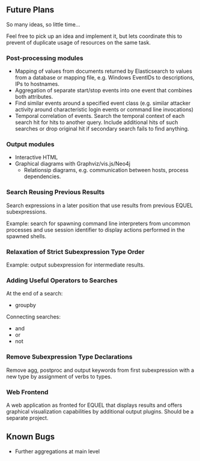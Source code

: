 ## Future Plans

So many ideas, so little time...

Feel free to pick up an idea and implement it, but lets coordinate this to prevent of duplicate usage of resources on
the same task.

### Post-processing modules

* Mapping of values from documents returned by Elasticsearch to values from a database or mapping file, e.g. Windows EventIDs to
  descriptions, IPs to hostnames.
* Aggregation of separate start/stop events into one event that combines both attributes.
* Find similar events around a specified event class (e.g. similar attacker activity around characteristic login events
  or command line invocations)
* Temporal correlation of events. Search the temporal context of each search hit for hits to another query.
  Include additional hits of such searches or drop original hit if secondary search fails to find anything.

### Output modules

* Interactive HTML
* Graphical diagrams with Graphviz/vis.js/Neo4j
    * Relationsip diagrams, e.g. communication between hosts, process dependencies.

### Search Reusing Previous Results

Search expressions in a later position that use results from previous EQUEL subexpressions.

Example: search for spawning command line interpreters from uncommon processes and use session identifier to display
actions performed in the spawned shells.

### Relaxation of Strict Subexpression Type Order

Example: output subexpression for intermediate results.

### Adding Useful Operators to Searches

At the end of a search:

* groupby

Connecting searches:

* and
* or
* not

### Remove Subexpression Type Declarations

Remove agg, postproc and output keywords from first subexpression with a new type by assignment of verbs to types.

### Web Frontend

A web application as fronted for EQUEL that displays results and offers graphical visualization capabilities by
additional output plugins. Should be a separate project.

## Known Bugs

* Further aggregations at main level

